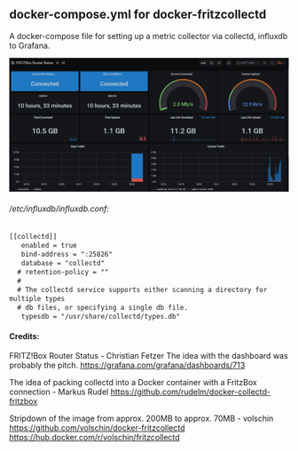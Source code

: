 ## docker-compose.yml for docker-fritzcollectd

A docker-compose file for setting up a metric collector
via collectd, influxdb to Grafana.

![Fritzbox Grafana Dashboard](https://raw.githubusercontent.com/der-pw/docker-fritzcollectd/docker-compose/img/FritzBox-Grafana-Dashboard.jpg) 



###### /etc/influxdb/influxdb.conf:
```
[[collectd]]
   enabled = true
   bind-address = ":25826"
   database = "collectd"
  # retention-policy = ""
  #
  # The collectd service supports either scanning a directory for multiple types
  # db files, or specifying a single db file.
   typesdb = "/usr/share/collectd/types.db"
```

#### Credits:
FRITZ!Box Router Status - Christian Fetzer
The idea with the dashboard was probably the pitch.
https://grafana.com/grafana/dashboards/713

The idea of ​​packing collectd into a Docker container with a FritzBox connection - Markus Rudel
https://github.com/rudelm/docker-collectd-fritzbox

Stripdown of the image from approx. 200MB to approx. 70MB - volschin
https://github.com/volschin/docker-fritzcollectd
https://hub.docker.com/r/volschin/fritzcollectd
